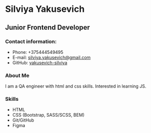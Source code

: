 # Silviya Yakusevich

## Junior Frontend Developer

### Contact information:
* Phone: +375444549495
* E-mail: silviya.yakusevich@gmail.com
* GitHub: [yakusevich-silviya](https://github.com/yakusevich-silviya)

### About Me

I am a QA engineer with html and css skills. Interested in learning JS.

### Skills

* HTML
* CSS (Bootstrap, SASS/SCSS, BEM)
* Git/GitHub
* Figma
